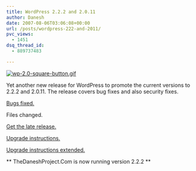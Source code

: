 ```yaml
---
title: WordPress 2.2.2 and 2.0.11
author: Danesh
date: 2007-08-06T03:06:08+00:00
url: /posts/wordpress-222-and-2011/
pvc_views:
  - 1451
dsq_thread_id:
  - 889737483

---
```

[![wp-2.0-square-button.gif][1]][2]

Yet another new release for WordPress to promote the current versions to 2.2.2 and 2.0.11. The release covers bug fixes and also security fixes.

[Bugs fixed.][3]

Files changed. 

[Get the late release.][4]

[Upgrade instructions.][5]

[Upgrade instructions extended.][6]

\*\* TheDaneshProject.Com is now running version 2.2.2 \*\*

 [1]: /wp-content/uploads/2007/02/wp-20-square-button.gif
 [2]: /wp-content/uploads/2007/02/wp-20-square-button.gif "wp-2.0-square-button.gif"
 [3]: http://trac.wordpress.org/query?status=closed&milestone=2.2.2
 [4]: http://wordpress.org/download/
 [5]: http://codex.wordpress.org/Upgrading_WordPress
 [6]: http://codex.wordpress.org/Upgrading_WordPress_Extended